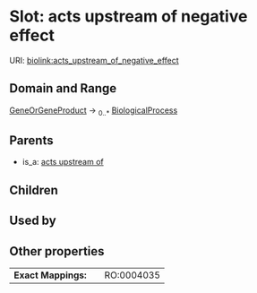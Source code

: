 
# Slot: acts upstream of negative effect




URI: [biolink:acts_upstream_of_negative_effect](https://w3id.org/biolink/vocab/acts_upstream_of_negative_effect)


## Domain and Range

[GeneOrGeneProduct](GeneOrGeneProduct.md) &#8594;  <sub>0..\*</sub> [BiologicalProcess](BiologicalProcess.md)

## Parents

 *  is_a: [acts upstream of](acts_upstream_of.md)

## Children


## Used by


## Other properties

|  |  |  |
| --- | --- | --- |
| **Exact Mappings:** | | RO:0004035 |

